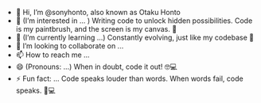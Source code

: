 - 👋 Hi, I’m @sonyhonto,
  also known as Otaku Honto
- 👀 (I’m interested in ... ) Writing code to unlock hidden possibilities. Code is my paintbrush, and the screen is my canvas. 🎨
- 🌱 (I’m currently learning ...) Constantly evolving, just like my codebase 🌱
- 💞️ I’m looking to collaborate on ...
- 📫 How to reach me ...
- 😄 (Pronouns: ...) When in doubt, code it out! 🤓💻
- ⚡ Fun fact: ...
Code speaks louder than words. 
When words fail, code speaks. 🤫💻
<!---
sonyhonto/sonyhonto is a ✨ special ✨ repository because its `README.md` (this file) appears on your GitHub profile.
You can click the Preview link to take a look at your changes.
--->
